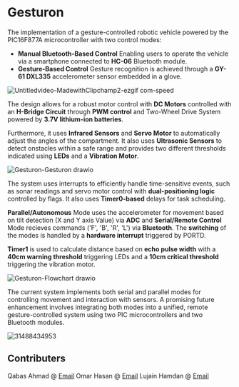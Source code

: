 # Gesturon
The implementation of a gesture-controlled robotic vehicle powered by the PIC16F877A microcontroller with two control modes:
+ **Manual Bluetooth-Based Control**
  Enabling users to operate the vehicle via a smartphone connected to **HC-06** Bluetooth module.
+ **Gesture-Based Control**
  Gesture recognition is achieved through a **GY-61 DXL335** accelerometer sensor embedded in a   glove.
 
![Untitledvideo-MadewithClipchamp2-ezgif com-speed](https://github.com/user-attachments/assets/c8244c8c-2e13-49ef-935f-f20a21e2871d)

The design allows for a robust motor control with **DC Motors** controlled with an **H-Bridge Circuit** through **PWM control** and Two-Wheel Drive System powered by **3.7V lithium-ion batteries**.

Furthermore, it uses **Infrared Sensors** and **Servo Motor** to automatically adjust the angles of the compartment. It also uses **Ultrasonic Sensors** to detect onstacles within a safe range and provides two different thresholds indicated using **LEDs** and a **Vibration Motor**. 

![Gesturon-Gesturon drawio](https://github.com/user-attachments/assets/887f59c9-d977-420c-b466-afc50dce49fe)

The system uses interrupts to efficiently handle time-sensitive events, such as sonar readings and servo motor control with **dual-positioning logic** controlled by flags. It also uses **Timer0-based** delays for task scheduling.

**Parallel/Autonomous** Mode uses the accelerometer for movement based on tilt detection (X and Y axis Value) via **ADC** and **Serial/Remote Control** Mode recieves commands ('F', 'B', 'R', 'L') via **Bluetooth**. 
The **switching** of the modes is handled by a **hardware interrupt** triggered by PORTD.
  
**Timer1** is used to calculate distance based on **echo pulse width** with a **40cm warning threshold** triggering LEDs and a **10cm critical threshold** triggering the vibration motor.

![Gesturon-Flowchart drawio](https://github.com/user-attachments/assets/dd70be47-938c-4a60-9d80-9c048338766e)

The current system implements both serial and parallel modes for controlling movement and interaction with sensors. A promising future enhancement involves integrating both modes into a unified, remote gesture-controlled system using two PIC microcontrollers and two Bluetooth modules.

![31488434953](https://github.com/user-attachments/assets/e90e1be3-aa57-4267-bbd0-cef71e599c8d)

## Contributers 
Qabas Ahmad @ [Email](qab20210786@std.psut.edu.jo)
Omar Hasan @ [Email](oma20210744@std.psut.edu.jo)
Lujain Hamdan @ [Email](loj20210576@std.psut.edu.jo)



